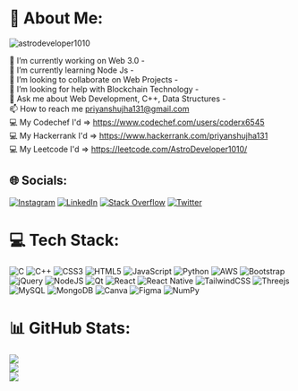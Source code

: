 # 💫 About Me:
<p align="left">
  <img
    src="https://komarev.com/ghpvc/?username=astrodeveloper1010&label=Profile%20views&color=0e75b6&style=flat"
    alt="astrodeveloper1010"
  />
</p>
  
🔭 I’m currently working on Web 3.0 - 
  <br>
  🌱 I’m currently learning Node Js - 
  <br>
  👯 I’m looking to collaborate on Web Projects - 
  <br>
  🤝 I’m looking for help with Blockchain Technology - 
  <br>
  💬 Ask me about Web Development, C++, Data Structures - 
  <br>
  📫 How to reach me priyanshujha131@gmail.com
  <br>
  💻 My Codechef I'd => https://www.codechef.com/users/coderx6545
  <br>
  💻 My Hackerrank I'd => https://www.hackerrank.com/priyanshujha131
  <br>
  💻 My Leetcode I'd => https://leetcode.com/AstroDeveloper1010/

## 🌐 Socials:
<!-- [![Leetcode]<img id="image" data-size="512" class="img-responsive" src="https://cdn.icon-icons.com/icons2/2530/PNG/512/leetcode_button_icon_151892.png" title="Leetcode, button Icon Free" alt="leetcode, button Icon">(https://leetcode.com/AstroDeveloper1010/) -->
[![Instagram](https://img.shields.io/badge/Instagram-%23E4405F.svg?logo=Instagram&logoColor=white)](https://instagram.com/_front_end_developer_) 
[![LinkedIn](https://img.shields.io/badge/LinkedIn-%230077B5.svg?logo=linkedin&logoColor=white)](https://linkedin.com/in/priyanshujha1010) 
[![Stack Overflow](https://img.shields.io/badge/-Stackoverflow-FE7A16?logo=stack-overflow&logoColor=white)](https://stackoverflow.com/users/20854612) 
[![Twitter](https://img.shields.io/badge/Twitter-%231DA1F2.svg?logo=Twitter&logoColor=white)](https://twitter.com/astrodeveloper9) 


# 💻 Tech Stack:
![C](https://img.shields.io/badge/c-%2300599C.svg?style=for-the-badge&logo=c&logoColor=white) ![C++](https://img.shields.io/badge/c++-%2300599C.svg?style=for-the-badge&logo=c%2B%2B&logoColor=white) ![CSS3](https://img.shields.io/badge/css3-%231572B6.svg?style=for-the-badge&logo=css3&logoColor=white) ![HTML5](https://img.shields.io/badge/html5-%23E34F26.svg?style=for-the-badge&logo=html5&logoColor=white) ![JavaScript](https://img.shields.io/badge/javascript-%23323330.svg?style=for-the-badge&logo=javascript&logoColor=%23F7DF1E) ![Python](https://img.shields.io/badge/python-3670A0?style=for-the-badge&logo=python&logoColor=ffdd54) ![AWS](https://img.shields.io/badge/AWS-%23FF9900.svg?style=for-the-badge&logo=amazon-aws&logoColor=white) ![Bootstrap](https://img.shields.io/badge/bootstrap-%23563D7C.svg?style=for-the-badge&logo=bootstrap&logoColor=white) ![jQuery](https://img.shields.io/badge/jquery-%230769AD.svg?style=for-the-badge&logo=jquery&logoColor=white) ![NodeJS](https://img.shields.io/badge/node.js-6DA55F?style=for-the-badge&logo=node.js&logoColor=white) ![Qt](https://img.shields.io/badge/Qt-%23217346.svg?style=for-the-badge&logo=Qt&logoColor=white) ![React](https://img.shields.io/badge/react-%2320232a.svg?style=for-the-badge&logo=react&logoColor=%2361DAFB) ![React Native](https://img.shields.io/badge/react_native-%2320232a.svg?style=for-the-badge&logo=react&logoColor=%2361DAFB) ![TailwindCSS](https://img.shields.io/badge/tailwindcss-%2338B2AC.svg?style=for-the-badge&logo=tailwind-css&logoColor=white) ![Threejs](https://img.shields.io/badge/threejs-black?style=for-the-badge&logo=three.js&logoColor=white) ![MySQL](https://img.shields.io/badge/mysql-%2300f.svg?style=for-the-badge&logo=mysql&logoColor=white) ![MongoDB](https://img.shields.io/badge/MongoDB-%234ea94b.svg?style=for-the-badge&logo=mongodb&logoColor=white) ![Canva](https://img.shields.io/badge/Canva-%2300C4CC.svg?style=for-the-badge&logo=Canva&logoColor=white) 	![Figma](https://img.shields.io/badge/figma-%23F24E1E.svg?style=for-the-badge&logo=figma&logoColor=white) ![NumPy](https://img.shields.io/badge/numpy-%23013243.svg?style=for-the-badge&logo=numpy&logoColor=white)
# 📊 GitHub Stats:
![](https://github-readme-stats.vercel.app/api?username=astrodeveloper1010&theme=react&hide_border=false&include_all_commits=true&count_private=false)<br/>
![](https://github-readme-streak-stats.herokuapp.com/?user=astrodeveloper1010&theme=react&hide_border=false)<br/>
![](https://github-readme-stats.vercel.app/api/top-langs/?username=astrodeveloper1010&theme=react&hide_border=false&include_all_commits=true&count_private=false&layout=compact)

<!-- Proudly created with GPRM ( https://gprm.itsvg.in ) -->
<!-- [![](https://visitcount.itsvg.in/api?id=astrodeveloper1010&icon=2&color=0)](https://visitcount.itsvg.in) -->
